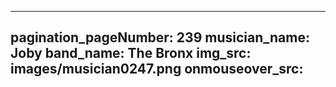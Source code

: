 ------
pagination_pageNumber: 239
musician_name: Joby
band_name: The Bronx
img_src: images/musician0247.png
onmouseover_src: 
------